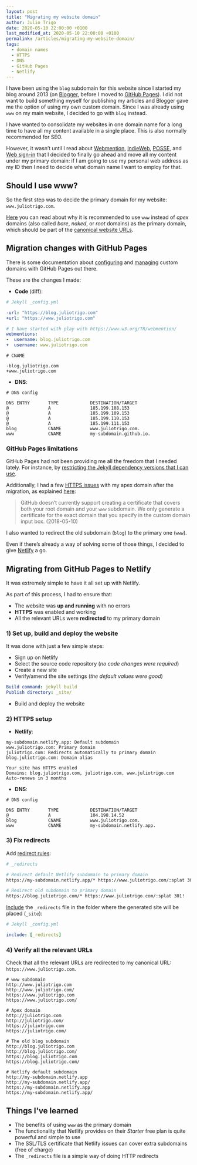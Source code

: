 ```yaml
---
layout: post
title: "Migrating my website domain"
author: Julio Trigo
date: 2020-05-10 22:00:00 +0100
last_modified_at: 2020-05-10 22:00:00 +0100
permalink: /articles/migrating-my-website-domain/
tags:
  - domain names
  - HTTPS
  - DNS
  - GitHub Pages
  - Netlify
---
```


I have been using the `blog` subdomain for this website since I started my blog around 2013 (on [Blogger](https://www.blogger.com), before I moved to [GitHub Pages](https://pages.github.com/)). I did not want to build something myself for publishing my articles and Blogger gave me the option of using my own custom domain. Since I was already using `www` on my main website, I decided to go with `blog` instead.

<!--more-->

I have wanted to consolidate my websites in one domain name for a long time to have all my content available in a single place. This is also normally recommended for SEO.

However, it wasn’t until I read about [Webmention](https://www.w3.org/TR/webmention/), [IndieWeb](https://indieweb.org/), [POSSE](https://indieweb.org/POSSE), and [Web sign-in](https://indieweb.org/Web_sign-in) that I decided to finally go ahead and move all my content under my primary domain: if I am going to use my personal web address as my ID then I need to decide what domain name I want to employ for that.

## Should I use www?

So the first step was to decide the primary domain for my website: `www.juliotrigo.com`.

[Here](https://www.yes-www.org/why-use-www/) you can read about why it is recommended to use `www` instead of *apex* domains (also called *bare*, *naked*, or *root* domains) as the primary domain, which should be part of the [canonical website URLs](https://www.mattcutts.com/blog/seo-advice-url-canonicalization/).

## Migration changes with GitHub Pages

There is some documentation about [configuring](https://help.github.com/en/github/working-with-github-pages/configuring-a-custom-domain-for-your-github-pages-site) and [managing](https://help.github.com/en/github/working-with-github-pages/managing-a-custom-domain-for-your-github-pages-site) custom domains with GitHub Pages out there.

These are the changes I made:

* **Code** (diff):

```yaml
# Jekyll _config.yml

-url: "https://blog.juliotrigo.com"
+url: "https://www.juliotrigo.com"

# I have started with play with https://www.w3.org/TR/webmention/
webmentions:
-  username: blog.juliotrigo.com
+  username: www.juliotrigo.com
```

```
# CNAME

-blog.juliotrigo.com
+www.juliotrigo.com
```

* **DNS**:

```
# DNS config

DNS ENTRY       TYPE            DESTINATION/TARGET
@               A               185.199.108.153
@               A               185.199.109.153
@               A               185.199.110.153
@               A               185.199.111.153
blog            CNAME           www.juliotrigo.com.
www             CNAME           my-subdomain.github.io.
```

### GitHub Pages limitations

GitHub Pages had not been providing me all the freedom that I needed lately. For instance, by [restricting the Jekyll dependency versions that I can use](https://pages.github.com/versions/).

Additionally, I had a few [HTTPS issues](https://github.community/t5/GitHub-Pages/Does-GitHub-Pages-Support-HTTPS-for-www-and-subdomains/td-p/7116) with my apex domain after the migration, as explained [here](https://github.community/t5/GitHub-Pages/Does-GitHub-Pages-Support-HTTPS-for-www-and-subdomains/m-p/7202#M495):

> GitHub doesn’t currently support creating a certificate that covers both your root domain and your `www` subdomain. We only generate a certificate for the exact domain that you specify in the custom domain input box. (2018-05-10)

I also wanted to redirect the old subdomain (`blog`) to the primary one (`www`).

Even if there’s already a way of solving some of those things, I decided to give [Netlify](https://www.netlify.com/) a go.

## Migrating from GitHub Pages to Netlify

It was extremely simple to have it all set up with Netlify.

As part of this process, I had to ensure that:
* The website was **up and running** with no errors
* **HTTPS** was enabled and working
* All the relevant URLs were **redirected** to my primary domain

### 1) Set up, build and deploy the website

It was done with just a few simple steps:
* Sign up on Netlify
* Select the source code repository (*no code changes were required*)
* Create a new site
* Verify/amend the site settings (*the default values were good*)

```yaml
Build command: jekyll build
Publish directory: _site/
```

* Build and deploy the website

### 2) HTTPS setup

* **Netlify**:

```
my-subdomain.netlify.app: Default subdomain
www.juliotrigo.com: Primary domain
juliotrigo.com: Redirects automatically to primary domain
blog.juliotrigo.com: Domain alias
```

```
Your site has HTTPS enabled
Domains: blog.juliotrigo.com, juliotrigo.com, www.juliotrigo.com
Auto-renews in 3 months
```

* **DNS**:

```
# DNS config

DNS ENTRY       TYPE            DESTINATION/TARGET
@               A               104.198.14.52
blog            CNAME           www.juliotrigo.com.
www             CNAME           my-subdomain.netlify.app.
```

### 3) Fix redirects

Add [redirect rules](https://docs.netlify.com/routing/redirects/):

```apache
# _redirects

# Redirect default Netlify subdomain to primary domain
https://my-subdomain.netlify.app/* https://www.juliotrigo.com/:splat 301!

# Redirect old subdomain to primary domain
https://blog.juliotrigo.com/* https://www.juliotrigo.com/:splat 301!
```

[Include](https://jekyllrb.com/docs/configuration/options/) the `_redirects` file in the folder where the generated site will be placed (`_site`):

```yaml
# Jekyll _config.yml

include: [_redirects]
```

### 4) Verify all the relevant URLs

Check that all the relevant URLs are redirected to my canonical URL: `https://www.juliotrigo.com`.

```
# www subdomain
http://www.juliotrigo.com
http://www.juliotrigo.com/
https://www.juliotrigo.com
https://www.juliotrigo.com/

# Apex domain
http://juliotrigo.com
http://juliotrigo.com/
https://juliotrigo.com
https://juliotrigo.com/

# The old blog subdomain
http://blog.juliotrigo.com
http://blog.juliotrigo.com/
https://blog.juliotrigo.com
https://blog.juliotrigo.com/

# Netlify default subdomain
http://my-subdomain.netlify.app
http://my-subdomain.netlify.app/
https://my-subdomain.netlify.app
https://my-subdomain.netlify.app/
```

## Things I've learned

* The benefits of using `www` as the primary domain
* The functionality that Netlify provides on their *Starter* free plan is quite powerful and simple to use
* The SSL/TLS certificate that Netlify issues can cover extra subdomains (free of charge)
* The `_redirects` file is a simple way of doing HTTP redirects
